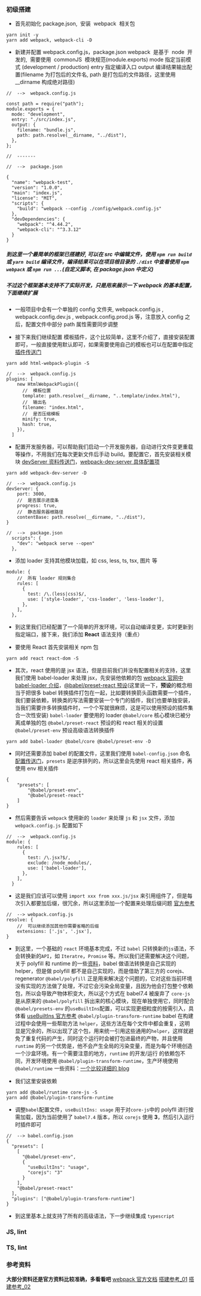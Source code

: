 ### 初级搭建

- 首先初始化 package.json,  安装  webpack  相关包

```
yarn init -y
yarn add webpack, webpack-cli -D
```

- 新建并配置 webpack.config.js，package.json
  webpack  是基于  node  开发的,  需要使用  commonJS  模块规范(module.exports)
  mode 指定当前模式 (development / production)
  entry 指定编译入口
  output 编译结果输出配置(filename 为打包后的文件名, path 是打包后的文件路径，这里使用 \_\_dirname 构成绝对路径)

```
//  -->  webpack.config.js

const path = require("path");
module.exports = {
  mode: "development",
  entry: "./src/index.js",
  output: {
    filename: "bundle.js",
    path: path.resolve(__dirname, "../dist"),
  },
};

//  -------

//  -->  package.json

{
  "name": "webpack-test",
  "version": "1.0.0",
  "main": "index.js",
  "license": "MIT",
  "scripts": {
    "build": "webpack --config ./config/webpack.config.js"
  },
  "devDependencies": {
    "webpack": "^4.44.2",
    "webpack-cli": "^3.3.12"
  }
}
```

##### 到这里一个最简单的框架已搭建好, 可以在 src 中编辑文件，使用 `npm run build` 或 `yarn build` 编译文件，编译结果可以在项目根目录的 `./dist` 中查看使用 `npm webpack` 或 `npm run ...`(自定义脚本, 在 package.json 中定义)

##### 不过这个框架基本支持不了实际开发，只是用来展示一下 webpack 的基本配置，下面继续扩展

- 一般项目中会有一个单独的 config 文件夹, webpack.config.js , webpack.config.dev.js , webpack.config.prod.js 等，注意放入 config 之后，配置文件中部分 path 属性需要同步调整

- 接下来我们继续配置 模板插件，这个比较简单，这里不介绍了，直接安装配置即可，一般直接使用默认即可，如果需要使用自己的模板也可以在配置中指定 [插件传送门](https://webpack.docschina.org/plugins/html-webpack-plugin/)

```
yarn add html-webpack-plugin -S 
```

```
//  -->  webpack.config.js
plugins: [
    new HtmlWebpackPlugin({
      //  模板位置
      template: path.resolve(__dirname, "..template/index.html"),
      //  输出名
      filename: "index.html",
      //  是否压缩模板
      minify: true,
      hash: true,
    }),
  ]
```

- 配置开发服务器，可以帮助我们启动一个开发服务器，自动进行文件变更重载等操作，不用我们在每次更新文件后手动 build。要配置它，首先安装相关模块 [devServer 资料传送门](https://webpack.docschina.org/guides/development/#using-webpack-dev-server)，[webpack-dev-server 具体配置项](https://github.com/webpack/webpack-dev-server)

```
yarn add webpack-dev-server -D
```

```
//  -->  webpack.config.js
devServer: {
    port: 3000,
    //  是否展示进度条
    progress: true,
    //  静态服务器根路径
    contentBase: path.resolve(__dirname, "../dist"),
}
```

```
//  -->  package.json
  scripts": {
    "dev": "webpack serve --open"
  },
```

- 添加 loader 支持其他模块加载，如 css, less, ts, tsx, 图片 等

```
module: {
    //  所有 loader 规则集合
    rules: [
      {
        test: /\.(less|css)$/,
        use: ['style-loader', 'css-loader', 'less-loader'],
      },
    ],
  },
```

- 到这里我们已经配置了一个简单的开发环境，可以自动编译变更，实时更新到指定端口，接下来，我们添加 **React** 语法支持（重点）

- 要使用 React 首先安装相关 npm 包

```
yarn add react react-dom -S
```

- 其次，react 使用的是 jsx 语法，但是目前我们并没有配置相关的支持，这里我们使用 babel-loader 来处理 jsx，先安装他依赖的包 [webpack 官网中 babel-loader 介绍](https://webpack.docschina.org/loaders/babel-loader/)，[@babel/preset-react 预设](https://www.babeljs.cn/docs/babel-preset-react)(这里说一下，**预设**的概念相当于把很多 babel 转换插件打包在一起，比如要转换箭头函数需要一个插件，我们要装依赖，转换类的写法需要安装一个专门的插件，我们也要单独安装，当我们需要许多转换插件时，一个个写就很麻烦，这是可以使用预设的插件集合一次性安装)
  `babel-loader` 要使用的 loader
  `@babel/core` 核心模块已被分离成单独的包
  `@babel/preset-react` 预设的和 react 相关的设置
  `@babel/preset-env` 预设高级语法转换插件

```
yarn add babel-loader @babel/core @babel/preset-env -D
```

- 同时还需要添加 babel 的配置文件，这里我们使用 `babel-config.json` 命名 [配置传送门](https://www.babeljs.cn/docs/configuration)，`presets` 是逆序排列的，所以这里会先使用 react 相关插件，再使用 env 相关插件

```
{
    "presets": [
        "@babel/preset-env",
        "@babel/preset-react"
    ]
}
```

- 然后需要告诉 `webpack` 使用新的 `loader` 来处理 `js` 和 `jsx` 文件，添加 `webpack.config.js` 配置如下

```
//  -->  webpack.config.js
module: {
    rules: [
      {
        test: /\.jsx?$/,
        exclude: /node_modules/,
        use: ['babel-loader'],
      },
    ],
  }
```

- 这是我们应该可以使用 `import xxx from xxx.js/jsx` 来引用组件了，但是每次引入都要加后缀，很冗余，所以这里添加一个配置来处理后缀问题 [官方参考](https://webpack.docschina.org/configuration/resolve/#resolveextensions)

```
//  --> webpack.config.js
resolve: {
    //  可以继续添加其他你需要省略的后缀
    extensions: ['.js', '.jsx'],
}
```

- 到这里，一个基础的 `react` 环境基本完成，不过 `babel` 只转换新的`js`语法，不会转换新的`API`，如 `Iteratre`，`Promise` 等。所以我们还需要解决这个问题，关于 polyfill 和 runtime 的一些[资料](https://www.babeljs.cn/docs/babel-polyfill)，babel 做语法转换是自己实现的 helper，但是做 polyfill 都不是自己实现的，而是借助了第三方的 corejs、regenerator
  `@babel/polyfill` 正是用来解决这个问题的，它对这些当前环境没有实现的方法做了处理，不过它会污染全局变量，且因为他会打包整个依赖包，所以会导致产物体积变大，所以这个方式在 babel7.4 被废弃了
  `core-js` 是从原来的 `@babel/polyfill` 拆出来的核心模块，现在单独使用它，同时配合`@babel/presets-env` 的`useBuiltIns`配置，可以实现更细粒度的按需引入，具体看 [useBuiltIns 官方参考](https://www.babeljs.cn/docs/babel-preset-env#usebuiltins)
  `@babel/plugin-transform-runtime` babel 在构建过程中会使用一些帮助方法 `helper`，这些方法在每个文件中都会重复，这明显是冗余的，所以出现了这个包，用来统一引用这些通用的`helper`，这样就避免了重复代码的产生，同时这个运行时会被打包进最终的产物，并且使用 `runtime` 的另一个优势是，他不会产生全局的污染变量，而是为每个环境创造一个沙盒环境。有一个需要注意的地方，`runtime` 的开发/运行 的依赖包不同，开发环境使用 `@babel/plugin-transform-runtime`，生产环境使用`@babel/runtime`
  一些资料：[一个比较详细的 blog](https://blog.liuyunzhuge.com/2019/09/04/babel%E8%AF%A6%E8%A7%A3%EF%BC%88%E4%BA%94%EF%BC%89-polyfill%E5%92%8Cruntime/)

- 我们这里安装依赖

```
yarn add @babel/runtime core-js -S
yarn add @babel/plugin-transform-runtime
```

- 调整`babel`配置文件，`useBuiltIns: usage` 用于对`core-js`中的 polyfll 进行按需加载，因为当前使用了 `babel7.4` 版本，所以 `corejs` 使用 **3**，然后引入运行时插件即可

```
//  --> babel.config.json
{
  "presets": [
    [
      "@babel/preset-env",
      {
        "useBuiltIns": "usage",
        "corejs": "3"
      }
    ],
    "@babel/preset-react"
  ],
  "plugins": ["@babel/plugin-transform-runtime"]
}
```

- 到这里基本上就支持了所有的高级语法，下一步继续集成 `typescript`

### JS, lint

### TS, lint

### 参考资料

**大部分资料还是官方资料比较准确，多看看吧**
[webpack 官方文档](https://webpack.docschina.org/concepts/)
[搭建参考\_01](https://www.freecodecamp.org/news/learn-webpack-for-react-a36d4cac5060/)
[搭建参考\_02](https://www.robinwieruch.de/minimal-react-webpack-babel-setup#react-with-webpack)
